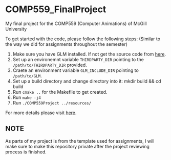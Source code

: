# COMP559_FinalProject
My final project for the COMP559 (Computer Animations) of McGill University

To get started with the code, please follow the following steps: (Similar to the way we did for assignments throughout the semester)

1. Make sure you have GLM installed. If not get the source code from [here](http://glm.g-truc.net/).
2. Set up an environemnt variable `THIRDPARTY_DIR` pointing to the `/path/to/THIRDPARTY_DIR` provided. 
3. Craete an environment variable `GLM_INCLUDE_DIR` pointing to `/path/to/GLM`.
4. Set up a build directory and change directory into it: mkdir build && cd build
5. Run `cmake ..` for the Makefile to get created.
6. Run `make -j4`
7. Run `./COMP559Project ../resources/`

For more details please visit [here](https://github.com/paulkry/comp559cppSetup#setting-up-the-development-environment).


## NOTE
As parts of my project is from the template used for assignments, I will make sure to make this repository private after the project reviewing process is finished.
